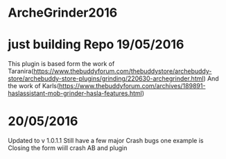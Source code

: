 # ArcheGrinder2016

# just building Repo 19/05/2016

This plugin is based form the work of
Taranira(https://www.thebuddyforum.com/thebuddystore/archebuddy-store/archebuddy-store-plugins/grinding/220630-archegrinder.html)
And the work of Karls(https://www.thebuddyforum.com/archives/189891-haslassistant-mob-grinder-hasla-features.html)

# 20/05/2016
Updated to v 1.0.1.1
Still have a few major Crash bugs one example is Closing the form wiill crash AB and plugin